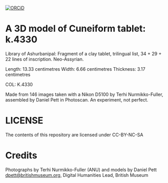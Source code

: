  [![ORCiD](https://img.shields.io/badge/ORCiD-0000--0002--0246--2335-green.svg)](http://orcid.org/0000-0002-0246-2335)

# A 3D model of Cuneiform tablet: k.4330
Library of Ashurbanipal: Fragment of a clay tablet, trilingual list, 34 + 29 + 22 lines of inscription. Neo-Assyrian.

Length: 13.33 centimetres Width: 6.66 centimetres Thickness: 3.17 centimetres

COL: K.4330

Made from 146 images taken with a Nikon D5100 by Terhi Nurmikko-Fuller, assembled by Daniel Pett in Photoscan. An experiment, not perfect.

# LICENSE
The contents of this repository are licensed under CC-BY-NC-SA

# Credits
Photographs by Terhi Nurmikko-Fuller (ANU) and models by Daniel Pett <dpett@britishmuseum.org>, Digital Humanities Lead, British Museum
